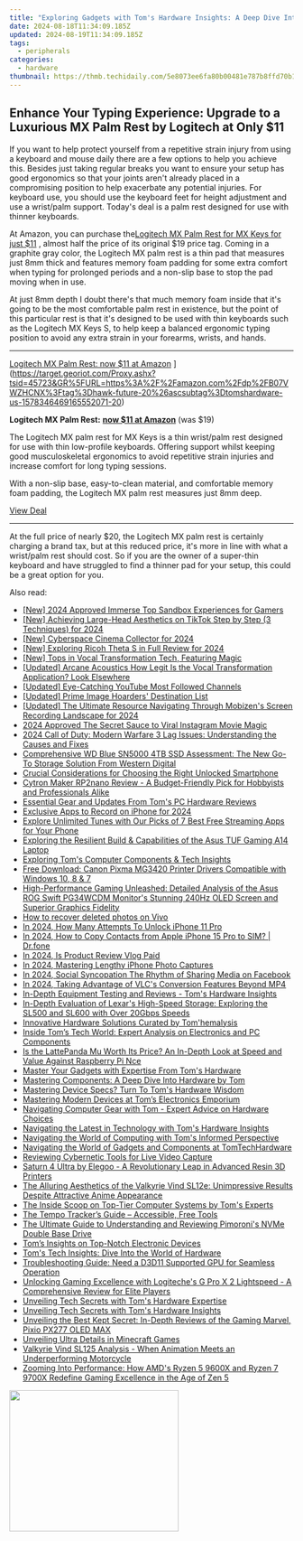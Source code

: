 ```yaml
---
title: "Exploring Gadgets with Tom's Hardware Insights: A Deep Dive Into Technology Trends"
date: 2024-08-18T11:34:09.185Z
updated: 2024-08-19T11:34:09.185Z
tags:
  - peripherals
categories:
  - hardware
thumbnail: https://thmb.techidaily.com/5e8073ee6fa80b00481e787b8ffd70b1f1a083692a90f4785a3be5a978334fdb.jpg
---
```


## Enhance Your Typing Experience: Upgrade to a Luxurious MX Palm Rest by Logitech at Only $11

If you want to help protect yourself from a repetitive strain injury from using a keyboard and mouse daily there are a few options to help you achieve this. Besides just taking regular breaks you want to ensure your setup has good ergonomics so that your joints aren't already placed in a compromising position to help exacerbate any potential injuries. For keyboard use, you should use the keyboard feet for height adjustment and use a wrist/palm support. Today's deal is a palm rest designed for use with thinner keyboards.

 At Amazon, you can purchase the[Logitech MX Palm Rest for MX Keys for just $11](https://target.georiot.com/Proxy.ashx?tsid=45723&GR%5FURL=https%3A%2F%2Famazon.com%2Fdp%2FB07VWZHCNX%3Ftag%3Dhawk-future-20%26ascsubtag%3Dtomshardware-us-8942972496232197252-20) , almost half the price of its original $19 price tag. Coming in a graphite gray color, the Logitech MX palm rest is a thin pad that measures just 8mm thick and features memory foam padding for some extra comfort when typing for prolonged periods and a non-slip base to stop the pad moving when in use.

 At just 8mm depth I doubt there's that much memory foam inside that it's going to be the most comfortable palm rest in existence, but the point of this particular rest is that it's designed to be used with thin keyboards such as the Logitech MX Keys S, to help keep a balanced ergonomic typing position to avoid any extra strain in your forearms, wrists, and hands.

---

[Logitech MX Palm Rest: now $11 at Amazon](https://cdn.mos.cms.futurecdn.net/UhzrV9H7ZUWaaP3LcXytZW-200-100.png "Logitech MX Palm Rest: now $11 at Amazon") ](https://target.georiot.com/Proxy.ashx?tsid=45723&GR%5FURL=https%3A%2F%2Famazon.com%2Fdp%2FB07VWZHCNX%3Ftag%3Dhawk-future-20%26ascsubtag%3Dtomshardware-us-1578346469165552071-20)

**Logitech MX Palm Rest:** [**now $11 at Amazon**](https://target.georiot.com/Proxy.ashx?tsid=45723&GR%5FURL=https%3A%2F%2Famazon.com%2Fdp%2FB07VWZHCNX%3Ftag%3Dhawk-future-20%26ascsubtag%3Dtomshardware-us-3115844712772261793-20) (was $19)  
  
 The Logitech MX palm rest for MX Keys is a thin wrist/palm rest designed for use with thin low-profile keyboards. Offering support whilst keeping good musculoskeletal ergonomics to avoid repetitive strain injuries and increase comfort for long typing sessions.

 With a non-slip base, easy-to-clean material, and comfortable memory foam padding, the Logitech MX palm rest measures just 8mm deep.  

[View Deal](https://target.georiot.com/Proxy.ashx?tsid=45723&GR%5FURL=https%3A%2F%2Famazon.com%2Fdp%2FB07VWZHCNX%3Ftag%3Dhawk-future-20%26ascsubtag%3Dtomshardware-us-1578346469165552071-20)

---

 At the full price of nearly $20, the Logitech MX palm rest is certainly charging a brand tax, but at this reduced price, it's more in line with what a wrist/palm rest should cost. So if you are the owner of a super-thin keyboard and have struggled to find a thinner pad for your setup, this could be a great option for you.


<ins class="adsbygoogle"
     style="display:block"
     data-ad-format="autorelaxed"
     data-ad-client="ca-pub-7571918770474297"
     data-ad-slot="1223367746"></ins>



<ins class="adsbygoogle"
     style="display:block"
     data-ad-client="ca-pub-7571918770474297"
     data-ad-slot="8358498916"
     data-ad-format="auto"
     data-full-width-responsive="true"></ins>

<span class="atpl-alsoreadstyle">Also read:</span>
<div><ul>
<li><a href="https://screen-mirroring-recording.techidaily.com/new-2024-approved-immerse-top-sandbox-experiences-for-gamers/"><u>[New] 2024 Approved  Immerse  Top Sandbox Experiences for Gamers</u></a></li>
<li><a href="https://tiktok-video-recordings.techidaily.com/new-achieving-large-head-aesthetics-on-tiktok-step-by-step-3-techniques-for-2024/"><u>[New] Achieving Large-Head Aesthetics on TikTok  Step by Step (3 Techniques) for 2024</u></a></li>
<li><a href="https://facebook-video-content.techidaily.com/new-cyberspace-cinema-collector-for-2024/"><u>[New] Cyberspace Cinema Collector for 2024</u></a></li>
<li><a href="https://fox-direct.techidaily.com/new-exploring-ricoh-theta-s-in-full-review-for-2024/"><u>[New] Exploring Ricoh Theta S in Full Review for 2024</u></a></li>
<li><a href="https://some-approaches.techidaily.com/new-tops-in-vocal-transformation-tech-featuring-magic/"><u>[New] Tops in Vocal Transformation Tech, Featuring Magic</u></a></li>
<li><a href="https://extra-hints.techidaily.com/updated-arcane-acoustics-how-legit-is-the-vocal-transformation-application-look-elsewhere/"><u>[Updated] Arcane Acoustics  How Legit Is the Vocal Transformation Application? Look Elsewhere</u></a></li>
<li><a href="https://facebook-video-share.techidaily.com/updated-eye-catching-youtube-most-followed-channels/"><u>[Updated] Eye-Catching YouTube  Most Followed Channels</u></a></li>
<li><a href="https://some-tips.techidaily.com/updated-prime-image-hoarders-destination-list/"><u>[Updated] Prime Image Hoarders' Destination List</u></a></li>
<li><a href="https://screen-activity-recording.techidaily.com/updated-the-ultimate-resource-navigating-through-mobizens-screen-recording-landscape-for-2024/"><u>[Updated] The Ultimate Resource  Navigating Through Mobizen's Screen Recording Landscape for 2024</u></a></li>
<li><a href="https://instagram-clips.techidaily.com/2024-approved-the-secret-sauce-to-viral-instagram-movie-magic/"><u>2024 Approved  The Secret Sauce to Viral Instagram Movie Magic</u></a></li>
<li><a href="https://program-issues.techidaily.com/2024-call-of-duty-modern-warfare-3-lag-issues-understanding-the-causes-and-fixes/"><u>2024 Call of Duty: Modern Warfare 3 Lag Issues: Understanding the Causes and Fixes</u></a></li>
<li><a href="https://hardware-reviews.techidaily.com/comprehensive-wd-blue-sn5000-4tb-ssd-assessment-the-new-go-to-storage-solution-from-western-digital/"><u>Comprehensive WD Blue SN5000 4TB SSD Assessment: The New Go-To Storage Solution From Western Digital</u></a></li>
<li><a href="https://buynow-help.techidaily.com/crucial-considerations-for-choosing-the-right-unlocked-smartphone/"><u>Crucial Considerations for Choosing the Right Unlocked Smartphone</u></a></li>
<li><a href="https://hardware-reviews.techidaily.com/cytron-maker-rp2nano-review-a-budget-friendly-pick-for-hobbyists-and-professionals-alike/"><u>Cytron Maker RP2nano Review - A Budget-Friendly Pick for Hobbyists and Professionals Alike</u></a></li>
<li><a href="https://hardware-reviews.techidaily.com/essential-gear-and-updates-from-toms-pc-hardware-reviews/"><u>Essential Gear and Updates From Tom's PC Hardware Reviews</u></a></li>
<li><a href="https://some-techniques.techidaily.com/exclusive-apps-to-record-on-iphone-for-2024/"><u>Exclusive Apps to Record on iPhone for 2024</u></a></li>
<li><a href="https://tech-recovery.techidaily.com/explore-unlimited-tunes-with-our-picks-of-7-best-free-streaming-apps-for-your-phone/"><u>Explore Unlimited Tunes with Our Picks of 7 Best Free Streaming Apps for Your Phone</u></a></li>
<li><a href="https://hardware-reviews.techidaily.com/exploring-the-resilient-build-and-capabilities-of-the-asus-tuf-gaming-a14-laptop/"><u>Exploring the Resilient Build & Capabilities of the Asus TUF Gaming A14 Laptop</u></a></li>
<li><a href="https://hardware-reviews.techidaily.com/exploring-toms-computer-components-and-tech-insights/"><u>Exploring Tom's Computer Components & Tech Insights</u></a></li>
<li><a href="https://hardware-help.techidaily.com/free-download-canon-pixma-mg3420-printer-drivers-compatible-with-windows-10-8-and-7/"><u>Free Download: Canon Pixma MG3420 Printer Drivers Compatible with Windows 10, 8 & 7</u></a></li>
<li><a href="https://hardware-reviews.techidaily.com/high-performance-gaming-unleashed-detailed-analysis-of-the-asus-rog-swift-pg34wcdm-monitors-stunning-240hz-oled-screen-and-superior-graphics-fidelity/"><u>High-Performance Gaming Unleashed: Detailed Analysis of the Asus ROG Swift PG34WCDM Monitor's Stunning 240Hz OLED Screen and Superior Graphics Fidelity</u></a></li>
<li><a href="https://blog-min.techidaily.com/how-to-recover-deleted-photos-on-vivo-by-stellar-photo-recovery-android-mobile-photo-recover/"><u>How to recover deleted photos on Vivo</u></a></li>
<li><a href="https://ios-unlock.techidaily.com/in-2024-how-many-attempts-to-unlock-iphone-11-pro-by-drfone-ios/"><u>In 2024, How Many Attempts To Unlock iPhone 11 Pro</u></a></li>
<li><a href="https://iphone-transfer.techidaily.com/in-2024-how-to-copy-contacts-from-apple-iphone-15-pro-to-sim-drfone-by-drfone-transfer-from-ios/"><u>In 2024, How to Copy Contacts from Apple iPhone 15 Pro to SIM? | Dr.fone</u></a></li>
<li><a href="https://extra-approaches.techidaily.com/in-2024-is-product-review-vlog-paid/"><u>In 2024, Is Product Review Vlog Paid</u></a></li>
<li><a href="https://extra-approaches.techidaily.com/in-2024-mastering-lengthy-iphone-photo-captures/"><u>In 2024, Mastering Lengthy iPhone Photo Captures</u></a></li>
<li><a href="https://facebook-clips.techidaily.com/in-2024-social-syncopation-the-rhythm-of-sharing-media-on-facebook/"><u>In 2024, Social Syncopation  The Rhythm of Sharing Media on Facebook</u></a></li>
<li><a href="https://some-guidance.techidaily.com/in-2024-taking-advantage-of-vlcs-conversion-features-beyond-mp4/"><u>In 2024, Taking Advantage of VLC's Conversion Features Beyond MP4</u></a></li>
<li><a href="https://hardware-reviews.techidaily.com/in-depth-equipment-testing-and-reviews-toms-hardware-insights/"><u>In-Depth Equipment Testing and Reviews - Tom's Hardware Insights</u></a></li>
<li><a href="https://hardware-reviews.techidaily.com/in-depth-evaluation-of-lexars-high-speed-storage-exploring-the-sl500-and-sl600-with-over-20gbps-speeds/"><u>In-Depth Evaluation of Lexar's High-Speed Storage: Exploring the SL500 and SL600 with Over 20Gbps Speeds</u></a></li>
<li><a href="https://hardware-reviews.techidaily.com/innovative-hardware-solutions-curated-by-tomhemalysis/"><u>Innovative Hardware Solutions Curated by Tom'hemalysis</u></a></li>
<li><a href="https://hardware-reviews.techidaily.com/inside-toms-tech-world-expert-analysis-on-electronics-and-pc-components/"><u>Inside Tom’s Tech World: Expert Analysis on Electronics and PC Components</u></a></li>
<li><a href="https://hardware-reviews.techidaily.com/is-the-lattepanda-mu-worth-its-price-an-in-depth-look-at-speed-and-value-against-raspberry-pi-nce/"><u>Is the LattePanda Mu Worth Its Price? An In-Depth Look at Speed and Value Against Raspberry Pi Nce</u></a></li>
<li><a href="https://hardware-reviews.techidaily.com/master-your-gadgets-with-expertise-from-toms-hardware/"><u>Master Your Gadgets with Expertise From Tom's Hardware</u></a></li>
<li><a href="https://hardware-reviews.techidaily.com/mastering-components-a-deep-dive-into-hardware-by-tom/"><u>Mastering Components: A Deep Dive Into Hardware by Tom</u></a></li>
<li><a href="https://hardware-reviews.techidaily.com/mastering-device-specs-turn-to-toms-hardware-wisdom/"><u>Mastering Device Specs? Turn To Tom's Hardware Wisdom</u></a></li>
<li><a href="https://hardware-reviews.techidaily.com/mastering-modern-devices-at-toms-electronics-emporium/"><u>Mastering Modern Devices at Tom’s Electronics Emporium</u></a></li>
<li><a href="https://hardware-reviews.techidaily.com/navigating-computer-gear-with-tom-expert-advice-on-hardware-choices/"><u>Navigating Computer Gear with Tom - Expert Advice on Hardware Choices</u></a></li>
<li><a href="https://hardware-reviews.techidaily.com/navigating-the-latest-in-technology-with-toms-hardware-insights/"><u>Navigating the Latest in Technology with Tom's Hardware Insights</u></a></li>
<li><a href="https://hardware-reviews.techidaily.com/navigating-the-world-of-computing-with-toms-informed-perspective/"><u>Navigating the World of Computing with Tom's Informed Perspective</u></a></li>
<li><a href="https://hardware-reviews.techidaily.com/navigating-the-world-of-gadgets-and-components-at-tomtechhardware/"><u>Navigating the World of Gadgets and Components at TomTechHardware</u></a></li>
<li><a href="https://screen-recording.techidaily.com/reviewing-cybernetic-tools-for-live-video-capture/"><u>Reviewing Cybernetic Tools for Live Video Capture</u></a></li>
<li><a href="https://hardware-reviews.techidaily.com/saturn-4-ultra-by-elegoo-a-revolutionary-leap-in-advanced-resin-3d-printers/"><u>Saturn 4 Ultra by Elegoo - A Revolutionary Leap in Advanced Resin 3D Printers</u></a></li>
<li><a href="https://hardware-reviews.techidaily.com/the-alluring-aesthetics-of-the-valkyrie-vind-sl12e-unimpressive-results-despite-attractive-anime-appearance/"><u>The Alluring Aesthetics of the Valkyrie Vind SL12e: Unimpressive Results Despite Attractive Anime Appearance</u></a></li>
<li><a href="https://hardware-reviews.techidaily.com/the-inside-scoop-on-top-tier-computer-systems-by-toms-experts/"><u>The Inside Scoop on Top-Tier Computer Systems by Tom's Experts</u></a></li>
<li><a href="https://extra-information.techidaily.com/the-tempo-trackers-guide-accessible-free-tools/"><u>The Tempo Tracker’s Guide – Accessible, Free Tools</u></a></li>
<li><a href="https://hardware-reviews.techidaily.com/the-ultimate-guide-to-understanding-and-reviewing-pimoronis-nvme-double-base-drive/"><u>The Ultimate Guide to Understanding and Reviewing Pimoroni's NVMe Double Base Drive</u></a></li>
<li><a href="https://hardware-reviews.techidaily.com/toms-insights-on-top-notch-electronic-devices/"><u>Tom’s Insights on Top-Notch Electronic Devices</u></a></li>
<li><a href="https://hardware-reviews.techidaily.com/toms-tech-insights-dive-into-the-world-of-hardware/"><u>Tom's Tech Insights: Dive Into the World of Hardware</u></a></li>
<li><a href="https://win-howtos.techidaily.com/troubleshooting-guide-need-a-d3d11-supported-gpu-for-seamless-operation/"><u>Troubleshooting Guide: Need a D3D11 Supported GPU for Seamless Operation</u></a></li>
<li><a href="https://hardware-reviews.techidaily.com/unlocking-gaming-excellence-with-logiteches-g-pro-x-2-lightspeed-a-comprehensive-review-for-elite-players/"><u>Unlocking Gaming Excellence with Logiteche's G Pro X 2 Lightspeed - A Comprehensive Review for Elite Players</u></a></li>
<li><a href="https://hardware-reviews.techidaily.com/unveiling-tech-secrets-with-toms-hardware-expertise/"><u>Unveiling Tech Secrets with Tom's Hardware Expertise</u></a></li>
<li><a href="https://hardware-reviews.techidaily.com/unveiling-tech-secrets-with-toms-hardware-insights/"><u>Unveiling Tech Secrets with Tom's Hardware Insights</u></a></li>
<li><a href="https://hardware-reviews.techidaily.com/unveiling-the-best-kept-secret-in-depth-reviews-of-the-gaming-marvel-pixio-px277-oled-max/"><u>Unveiling the Best Kept Secret: In-Depth Reviews of the Gaming Marvel, Pixio PX277 OLED MAX</u></a></li>
<li><a href="https://extra-resources.techidaily.com/unveiling-ultra-details-in-minecraft-games/"><u>Unveiling Ultra Details in Minecraft Games</u></a></li>
<li><a href="https://hardware-reviews.techidaily.com/valkyrie-vind-sl125-analysis-when-animation-meets-an-underperforming-motorcycle/"><u>Valkyrie Vind SL125 Analysis - When Animation Meets an Underperforming Motorcycle</u></a></li>
<li><a href="https://hardware-reviews.techidaily.com/zooming-into-performance-how-amds-ryzen-5-9600x-and-ryzen-7-9700x-redefine-gaming-excellence-in-the-age-of-zen-5/"><u>Zooming Into Performance: How AMD's Ryzen 5 9600X and Ryzen 7 9700X Redefine Gaming Excellence in the Age of Zen 5</u></a></li>
</ul></div>

<!-- affiliate ads begin -->
<a href="https://homestyler.sjv.io/c/5597632/2044747/22993" target="_top" id="2044747"><img src="//a.impactradius-go.com/display-ad/22993-2044747" border="0" alt="" width="300" height="250"/></a><img height="0" width="0" src="https://imp.pxf.io/i/5597632/2044747/22993" style="position:absolute;visibility:hidden;" border="0" />
<!-- affiliate ads end -->